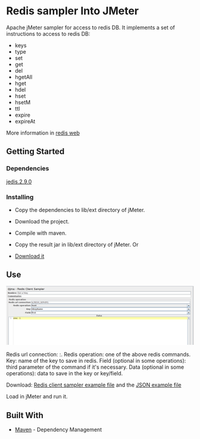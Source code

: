 # Redis sampler Into JMeter

Apache jMeter sampler for access to redis DB. It implements a set of instructions to access to redis DB:

- keys
- type
- set
- get
- del
- hgetAll
- hget
- hdel
- hset
- hsetM
- ttl
- expire
- expireAt

More information in [redis web](https://redis.io/commands)

## Getting Started


### Dependencies

[jedis.2.9.0](https://mvnrepository.com/artifact/redis.clients/jedis/2.9.0)


### Installing

- Copy the dependencies to lib/ext directory of jMeter.

- Download the project.
- Compile with maven.
- Copy the result jar in lib/ext directory of jMeter.
Or
- [Download it](releases/jMeterRedisClient-1.1.0-SNAPSHOT.jar  "jMeterRedisClient-1.1.0-SNAPSHOT.jar")


## Use

![picture](resources/img/sampler.png)

Redis url connection: <server>:<port>.
Redis operation: one of the above redis commands.
Key: name of the key to save in redis.
Field (optional in some operations): third parameter of the command if it's necessary.
Data (optional in some operations): data to save in the key or key/field.


Download:
[Redis client sampler example file](resources/jmx_files/RedisClientExample.jmx "Redis client sampler example") and the [JSON example file](resources/jmx_files/RedisClientExample.jmx "Redis client sampler example")

Load in jMeter and run it.

## Built With

* [Maven](https://maven.apache.org/) - Dependency Management
